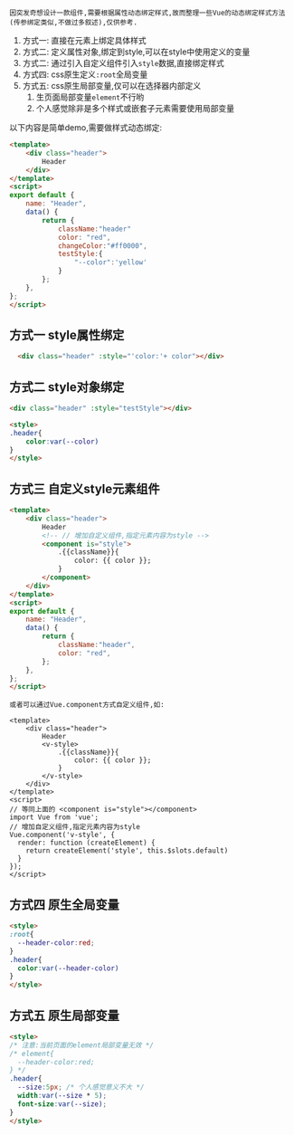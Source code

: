     因突发奇想设计一款组件,需要根据属性动态绑定样式,故而整理一些Vue的动态绑定样式方法(传参绑定类似,不做过多叙述),仅供参考.

1. 方式一: 直接在元素上绑定具体样式
2. 方式二: 定义属性对象,绑定到style,可以在style中使用定义的变量
3. 方式二: 通过引入自定义组件引入`style`数据,直接绑定样式
4. 方式四: css原生定义`:root`全局变量
5. 方式五: css原生局部变量,仅可以在选择器内部定义
   1. 生页面局部变量`element`不行哟
   2. 个人感觉除非是多个样式或嵌套子元素需要使用局部变量

以下内容是简单demo,需要做样式动态绑定:
```html
<template>
    <div class="header">
        Header
    </div>
</template>
<script>
export default {
    name: "Header",
    data() {
        return {
            className:"header"
            color: "red",
            changeColor:"#ff0000",
            testStyle:{
                "--color":'yellow'
            }
        };
    },
};
</script>
```

## 方式一  style属性绑定
```html
  <div class="header" :style="'color:'+ color"></div>
```

## 方式二 style对象绑定
```html
<div class="header" :style="testStyle"></div>

<style>
.header{
    color:var(--color)
}
</style>
```

## 方式三 自定义style元素组件
```html
<template>
    <div class="header">
        Header
        <!-- // 增加自定义组件,指定元素内容为style -->
        <component is="style">
            .{{className}}{
                color: {{ color }};
            }
        </component>
    </div>
</template>
<script> 
export default {
    name: "Header",
    data() {
        return {
            className:"header",
            color: "red",
        };
    },
};
</script>
```
    或者可以通过Vue.component方式自定义组件,如:
```vue
<template>
    <div class="header">
        Header
        <v-style>
            .{{className}}{
                color: {{ color }};
            }
        </v-style>
    </div>
</template>
<script> 
// 等同上面的 <component is="style"></component>
import Vue from 'vue';
// 增加自定义组件,指定元素内容为style
Vue.component('v-style', {
  render: function (createElement) {
    return createElement('style', this.$slots.default)
  }
});
</script>
```

## 方式四 原生全局变量
```html
<style>
:root{
  --header-color:red;
}
.header{
  color:var(--header-color)
}
</style>
```

## 方式五 原生局部变量
```html
<style>
/* 注意:当前页面的element局部变量无效 */
/* element{ 
  --header-color:red; 
} */
.header{
  --size:5px; /* 个人感觉意义不大 */
  width:var(--size * 5);
  font-size:var(--size);
}
</style>
```